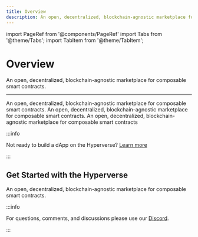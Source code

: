 ```yaml
---
title: Overview
description: An open, decentralized, blockchain-agnostic marketplace for composable smart contracts
---
```


import PageRef from '@components/PageRef'
import Tabs from '@theme/Tabs';
import TabItem from '@theme/TabItem';

# Overview

An open, decentralized, blockchain-agnostic marketplace for composable smart contracts.

---

An open, decentralized, blockchain-agnostic marketplace for composable smart contracts. An open, decentralized, blockchain-agnostic marketplace for composable smart contracts. An open, decentralized, blockchain-agnostic marketplace for composable smart contracts

:::info

Not ready to build a dApp on the Hyperverse? [Learn more](../introduction)

:::

## Get Started with the Hyperverse

An open, decentralized, blockchain-agnostic marketplace for composable smart contracts.

<PageRef url="algorand" pageName="Algorand" />
<PageRef url="conflux" pageName="Conflux" />
<PageRef url="ethereum" pageName="Ethereum" />
<PageRef url="flow" pageName="Flow" />
<PageRef url="near" pageName="Near" />
<PageRef url="polygon" pageName="Polygon" />
<PageRef url="solana" pageName="Solana" />

:::info

For questions, comments, and discussions please use our [Discord](https://discord.com/invite/uqecGxg).

:::

